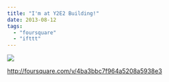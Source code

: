 ```yaml
---
title: "I'm at Y2E2 Building!"
date: 2013-08-12
tags: 
  - "foursquare"
  - "ifttt"
---
```


![](images/staticmap?center=37.42811101862475,-122.17550577704446&zoom=16&size=710x440&maptype=roadmap&sensor=false&markers=color:red%7C37.42811101862475,-122.17550577704446)  
  
http://foursquare.com/v/4ba3bbc7f964a5208a5938e3

